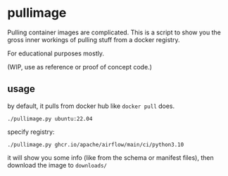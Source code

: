 # pullimage

Pulling container images are complicated. This is a script to show you the gross inner workings of pulling stuff from a docker registry.

For educational purposes mostly.

(WIP, use as reference or proof of concept code.)

## usage

by default, it pulls from docker hub like `docker pull` does.

```
./pullimage.py ubuntu:22.04
```

specify registry:

```
./pullimage.py ghcr.io/apache/airflow/main/ci/python3.10
```

it will show you some info (like from the schema or manifest files), then download the image to `downloads/`


